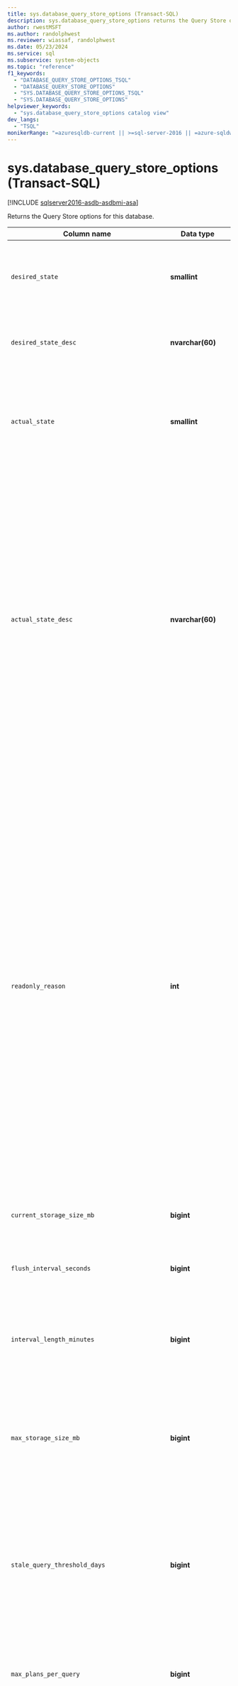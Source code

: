 ```yaml
---
title: sys.database_query_store_options (Transact-SQL)
description: sys.database_query_store_options returns the Query Store options for this database.
author: rwestMSFT
ms.author: randolphwest
ms.reviewer: wiassaf, randolphwest
ms.date: 05/23/2024
ms.service: sql
ms.subservice: system-objects
ms.topic: "reference"
f1_keywords:
  - "DATABASE_QUERY_STORE_OPTIONS_TSQL"
  - "DATABASE_QUERY_STORE_OPTIONS"
  - "SYS.DATABASE_QUERY_STORE_OPTIONS_TSQL"
  - "SYS.DATABASE_QUERY_STORE_OPTIONS"
helpviewer_keywords:
  - "sys.database_query_store_options catalog view"
dev_langs:
  - "TSQL"
monikerRange: "=azuresqldb-current || >=sql-server-2016 || =azure-sqldw-latest || >=sql-server-linux-2017 || =azuresqldb-mi-current"
---
```


# sys.database_query_store_options (Transact-SQL)

[!INCLUDE [sqlserver2016-asdb-asdbmi-asa](../../includes/applies-to-version/sqlserver2016-asdb-asdbmi-asa.md)]

Returns the Query Store options for this database.

| Column name | Data type | Description |
| --- | --- | --- |
| `desired_state` | **smallint** | Indicates the desired operation mode of Query Store, explicitly set by user.<br /><br />`0` = `OFF`<br />`1` = `READ_ONLY`<br />`2` = `READ_WRITE`<br />`4` = `READ_CAPTURE_SECONDARY` |
| `desired_state_desc` | **nvarchar(60)** | Textual description of the desired operation mode of Query Store:<br /><br />`OFF`<br />`READ_ONLY`<br />`READ_WRITE`<br />`READ_CAPTURE_SECONDARY` |
| `actual_state` | **smallint** | Indicates the operation mode of Query Store. In addition to list of desired states required by the user, actual state can be an error state.<br /><br />`0` = `OFF`<br />`1` = `READ_ONLY`<br />`2` = `READ_WRITE`<br />`3` = `ERROR`<br />`4` = `READ_CAPTURE_SECONDARY` |
| `actual_state_desc` | **nvarchar(60)** | Textual description of the actual operation mode of Query Store.<br /><br />`OFF`<br />`READ_ONLY`<br />`READ_WRITE`<br />`ERROR`<br />`READ_CAPTURE_SECONDARY`<br /><br />There are situations when actual state is different from the desired state:<br />- If the database is set to read-only mode, or if Query Store size exceeds its configured quota, Query Store might operate in read-only mode even if you specify read-write.<br />- In extreme scenarios Query Store can enter an ERROR state because of internal errors. In [!INCLUDE [ssSQL17](../../includes/sssql17-md.md)] and later versions, if this happens, Query Store can be recovered by executing the `sp_query_store_consistency_check` stored procedure in the affected database. If running `sp_query_store_consistency_check` doesn't work, or if you're using [!INCLUDE [sssql16-md](../../includes/sssql16-md.md)], you need to clear the data by running `ALTER DATABASE [YourDatabaseName] SET QUERY_STORE CLEAR ALL;` |
| `readonly_reason` | **int** | When the `desired_state_desc` is `READ_WRITE` and the `actual_state_desc` is `READ_ONLY`, `readonly_reason` returns a bit map to indicate why the Query Store is in readonly mode.<br /><br />`1` - database is in read-only mode<br />`2` - database is in single-user mode<br />`4` - database is in emergency mode<br />`8` - database is secondary replica (applies to availability groups and [!INCLUDE [ssazure-sqldb](../../includes/ssazure-sqldb.md)] geo-replication). This value can be effectively observed only on `readable` secondary replicas<br />`65536` - the Query Store reached the size limit set by the `max_storage_size_mb` option. For more information about this option, see [ALTER DATABASE SET options](../../t-sql/statements/alter-database-transact-sql-set-options.md).<br />`131072` - The number of different statements in Query Store reached the internal memory limit. Consider removing queries that you don't need or upgrading to a higher service tier to enable transferring Query Store to read-write mode.<br />`262144` - Size of in-memory items waiting to be persisted on disk reached the internal memory limit. Query Store is in read-only mode temporarily until the in-memory items are persisted on disk.<br />`524288` - Database reached disk size limit. Query Store is part of user database, so if there's no more available space for a database, that means that Query Store can't grow further anymore.<br /><br />To switch the Query Store operations mode back to read-write, see [Verify that Query Store collects query data continuously](../../relational-databases/performance/best-practice-with-the-query-store.md#Verify). |
| `current_storage_size_mb` | **bigint** | Size of Query Store on disk in megabytes. |
| `flush_interval_seconds` | **bigint** | The period for regular flushing of Query Store data to disk in seconds. Default value is `900` (15 min).<br /><br />Change by using the `ALTER DATABASE <database> SET QUERY_STORE (DATA_FLUSH_INTERVAL_SECONDS = <interval>)` statement. |
| `interval_length_minutes` | **bigint** | The statistics aggregation interval in minutes. Arbitrary values aren't allowed. Use one of the following values: `1`, `5`, `10`, `15`, `30`, `60`, and `1440` minutes. The default value is 60 minutes. |
| `max_storage_size_mb` | **bigint** | Maximum disk size for the Query Store in megabytes (MB). Default value is 100 MB up to [!INCLUDE [ssSQL17](../../includes/sssql17-md.md)], and 1 GB in [!INCLUDE [sql-server-2019](../../includes/sssql19-md.md)] and later versions.<br /><br />For [!INCLUDE [sssds](../../includes/sssds-md.md)] Premium edition, the default is 1 GB, and for [!INCLUDE [sssds](../../includes/sssds-md.md)] Basic edition, the default is 10 MB.<br /><br />Change by using the `ALTER DATABASE <database> SET QUERY_STORE (MAX_STORAGE_SIZE_MB = <size>)` statement. |
| `stale_query_threshold_days` | **bigint** | Number of days that the information for a query is kept in the Query Store. Default value is `30`. Set to `0` to disable the retention policy.<br />For [!INCLUDE [sssds](../../includes/sssds-md.md)] Basic edition, the default is 7 days.<br /><br />Change by using the `ALTER DATABASE <database> SET QUERY_STORE (CLEANUP_POLICY = (STALE_QUERY_THRESHOLD_DAYS = <value>))` statement. |
| `max_plans_per_query` | **bigint** | Limits the maximum number of stored plans. Default value is `200`. If the maximum value is reached, Query Store stops capturing new plans for that query. Setting to `0` removes the limitation for the number of captured plans.<br /><br />Change by using the `ALTER DATABASE<database> SET QUERY_STORE (MAX_PLANS_PER_QUERY = <n>)` statement. |
| `query_capture_mode` | **smallint** | The currently active query capture mode:<br /><br />`1` = `ALL` - all queries are captured. This is the default configuration value for [!INCLUDE [sssql16-md](../../includes/sssql16-md.md)] and later versions.<br /><br />`2` = `AUTO` - capture relevant queries based on execution count and resource consumption. This is the default configuration value for [!INCLUDE [sssds](../../includes/sssds-md.md)].<br /><br />`3` = `NONE` - stop capturing new queries. Query Store continues to collect compile and runtime statistics for queries that were captured already. Use this configuration cautiously since you might miss capturing important queries.<br /><br />`4` = `CUSTOM` - Allows more control over the query capture policy using the [QUERY_CAPTURE_POLICY options](../../t-sql/statements/alter-database-transact-sql-set-options.md#SettingOptions).<br /><br />**Applies to**: [!INCLUDE [ssSQL19](../../includes/sssql19-md.md)] and later versions. |
| `query_capture_mode_desc` | **nvarchar(60)** | Textual description of the actual capture mode of Query Store:<br /><br />`ALL` (default for [!INCLUDE [sssql16-md](../../includes/sssql16-md.md)] and later versions)<br /><br />`AUTO` (default for [!INCLUDE [sssds](../../includes/sssds-md.md)])<br /><br />`NONE`<br /><br />`CUSTOM` |
| `capture_policy_execution_count` | **int** | Query capture mode `CUSTOM` policy option. Defines the number of times a query is executed over the evaluation period. The default is `30`.<br /><br />**Applies to**: [!INCLUDE [ssSQL19](../../includes/sssql19-md.md)] and later versions. |
| `capture_policy_total_compile_cpu_time_ms` | **bigint** | Query capture mode `CUSTOM` policy option. Defines total elapsed compile CPU time used by a query over the evaluation period. The default is 1000.<br /><br />**Applies to**: [!INCLUDE [ssSQL19](../../includes/sssql19-md.md)] and later versions. |
| `capture_policy_total_execution_cpu_time_ms` | **bigint** | Query capture mode `CUSTOM` policy option. Defines total elapsed execution CPU time used by a query over the evaluation period. The default is `100`.<br /><br />**Applies to**: [!INCLUDE [ssSQL19](../../includes/sssql19-md.md)] and later versions. |
| `capture_policy_stale_threshold_hours` | **int** | Query capture mode `CUSTOM` policy option. Defines the evaluation interval period to determine if a query should be captured. The default is 24 hours.<br /><br />**Applies to**: [!INCLUDE [ssSQL19](../../includes/sssql19-md.md)] and later versions. |
| `size_based_cleanup_mode` | **smallint** | Controls whether cleanup is automatically activated when total amount of data gets close to maximum size:<br /><br />`0` = `OFF` - size-based cleanup aren't automatically activated.<br />`1` = `AUTO` - size-based cleanup is automatically activated when size on disk reaches *90 percent* of `max_storage_size_mb`. This is the default configuration value.<br /><br />Size-based cleanup removes the least expensive and oldest queries first. It stops when approximately *80 percent* of `max_storage_size_mb` is reached. |
| `size_based_cleanup_mode_desc` | **nvarchar(60)** | Textual description of the actual size-based cleanup mode of Query Store:<br /><br />`OFF`<br />`AUTO` (default) |
| `wait_stats_capture_mode` | **smallint** | Controls whether Query Store performs capture of wait statistics:<br /><br />`0` = `OFF`<br />`1` = `ON`<br /><br />**Applies to**: [!INCLUDE [ssSQL17](../../includes/sssql17-md.md)] and later versions. |
| `wait_stats_capture_mode_desc` | **nvarchar(60)** | Textual description of the actual wait statistics capture mode:<br /><br />`OFF`<br />`ON` (default)<br /><br />**Applies to**: [!INCLUDE [ssSQL17](../../includes/sssql17-md.md)] and later versions. |
| `actual_state_additional_info` | **nvarchar(4000)** | Currently unused. |

## Permissions

Requires the `VIEW DATABASE STATE` permission.

## Remarks

An `actual_state_desc` value of `READ_CAPTURE_SECONDARY` is the expected state when Query Store for secondary replicas is enabled. For more information, see [Query Store for secondary replicas](../performance/query-store-for-secondary-replicas.md).

## Related content

- [sys.query_context_settings (Transact-SQL)](sys-query-context-settings-transact-sql.md)
- [sys.query_store_plan (Transact-SQL)](sys-query-store-plan-transact-sql.md)
- [sys.query_store_query (Transact-SQL)](sys-query-store-query-transact-sql.md)
- [sys.query_store_query_text (Transact-SQL)](sys-query-store-query-text-transact-sql.md)
- [sys.query_store_runtime_stats (Transact-SQL)](sys-query-store-runtime-stats-transact-sql.md)
- [sys.query_store_wait_stats (Transact-SQL)](sys-query-store-wait-stats-transact-sql.md)
- [sys.query_store_runtime_stats_interval (Transact-SQL)](sys-query-store-runtime-stats-interval-transact-sql.md)
- [Monitoring Performance By Using the Query Store](../performance/monitoring-performance-by-using-the-query-store.md)
- [System catalog views (Transact-SQL)](catalog-views-transact-sql.md)
- [sys.fn_stmt_sql_handle_from_sql_stmt (Transact-SQL)](../system-functions/sys-fn-stmt-sql-handle-from-sql-stmt-transact-sql.md)
- [Query Store stored procedures (Transact-SQL)](../system-stored-procedures/query-store-stored-procedures-transact-sql.md)
